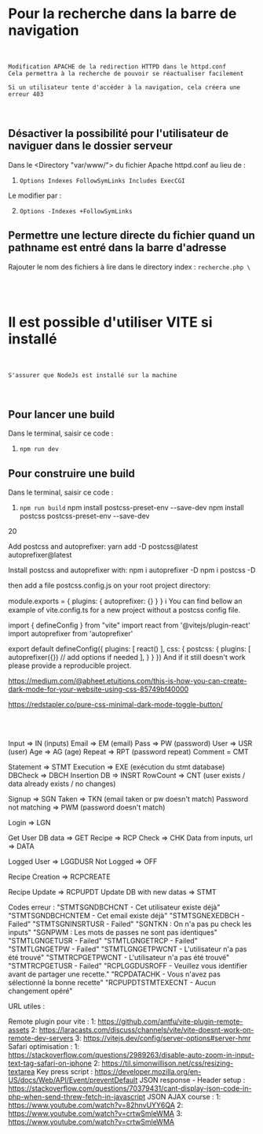 
# Pour la recherche dans la barre de navigation

<br>

```
Modification APACHE de la redirection HTTPD dans le httpd.conf 
Cela permettra à la recherche de pouvoir se réactualiser facilement

Si un utilisateur tente d'accéder à la navigation, cela créera une erreur 403
```
<br>

## Désactiver la possibilité pour l'utilisateur de naviguer dans le dossier serveur 

Dans le <Directory "var/www/"> du fichier Apache httpd.conf au lieu de :

1. ` Options Indexes FollowSymLinks Includes ExecCGI `

Le modifier par :

2. ` Options -Indexes +FollowSymLinks `

## Permettre une lecture directe du fichier quand un pathname est entré dans la barre d'adresse

Rajouter le nom des fichiers à lire dans le directory index :
` recherche.php \ `  

<br>
<br>

# Il est possible d'utiliser VITE si installé 

<br>

```
S'assurer que NodeJs est installé sur la machine
```
<br>

## Pour lancer une build

Dans le terminal, saisir ce code :
1. `npm run dev`

## Pour construire une build

Dans le terminal, saisir ce code :
1. `npm run build`
npm install postcss-preset-env --save-dev 
npm install postcss postcss-preset-env --save-dev 

20

Add postcss and autoprefixer: yarn add -D postcss@latest autoprefixer@latest

Install postcss and autoprefixer with:
npm i autoprefixer -D
npm i postcss -D

then add a file postcss.config.js on your root project directory:

module.exports = {
  plugins: {
    autoprefixer: {}
  }
}
ℹ️ You can find bellow an example of vite.config.ts for a new project without a postcss config file.

import { defineConfig } from "vite"
import react from '@vitejs/plugin-react'
import autoprefixer from 'autoprefixer'

export default defineConfig({
  plugins: [
    react()
  ],
  css: {
    postcss: {
      plugins: [
        autoprefixer({}) // add options if needed
      ],
    }
  }
})
And if it still doesn't work please provide a reproducible project.

https://medium.com/@abheet.etuitions.com/this-is-how-you-can-create-dark-mode-for-your-website-using-css-85749bf40000


https://redstapler.co/pure-css-minimal-dark-mode-toggle-button/


<br>
<br>

Input => IN (inputs)
	Email => EM (email)
	Pass => PW (password)
	User => USR (user)
	Age => AG (age)
	Repeat => RPT (password repeat)
	Comment = CMT

Statement => STMT 
	Execution => EXE (exécution du stmt database)
	DBCheck => DBCH
	Insertion DB => INSRT
	RowCount => CNT (user exists / data already exists / no changes)

Signup => SGN
	Taken => TKN (email taken or pw doesn't match)
	Password not matching => PWM (password doesn't match)

Login => LGN

Get User DB data => GET
	Recipe => RCP
	Check => CHK
	Data from inputs, url => DATA


Logged User => LGGDUSR
	Not Logged => OFF

Recipe Creation => RCPCREATE

Recipe Update => RCPUPDT
	Update DB with new datas => STMT


Codes erreur :
"STMTSGNDBCHCNT - Cet utilisateur existe déjà"
"STMTSGNDBCHCNTEM - Cet email existe déjà"
"STMTSGNEXEDBCH - Failed"
"STMTSGNINSRTUSR - Failed"
"SGNTKN : On n'a pas pu check les inputs"
"SGNPWM : Les mots de passes ne sont pas identiques"
"STMTLGNGETUSR - Failed"
"STMTLGNGETRCP - Failed"
"STMTLGNGETPW - Failed"
"STMTLGNGETPWCNT - L'utilisateur n'a pas été trouvé"
"STMTRCPGETPWCNT - L'utilisateur n'a pas été trouvé"
"STMTRCPGETUSR - Failed"
"RCPLGGDUSROFF - Veuillez vous identifier avant de partager une recette."
"RCPDATACHK - Vous n'avez pas sélectionné la bonne recette"
"RCPUPDTSTMTEXECNT - Aucun changement opéré"


URL utiles :

Remote plugin pour vite : 
1: https://github.com/antfu/vite-plugin-remote-assets
2: https://laracasts.com/discuss/channels/vite/vite-doesnt-work-on-remote-dev-servers
3: https://vitejs.dev/config/server-options#server-hmr
Safari optimisation : 
1: https://stackoverflow.com/questions/2989263/disable-auto-zoom-in-input-text-tag-safari-on-iphone
2: https://til.simonwillison.net/css/resizing-textarea
Key press script : https://developer.mozilla.org/en-US/docs/Web/API/Event/preventDefault
JSON response - Header setup : 
https://stackoverflow.com/questions/70379431/cant-display-json-code-in-php-when-send-threw-fetch-in-javascript
JSON AJAX course : 
1: https://www.youtube.com/watch?v=82hnvUYY6QA
2: https://www.youtube.com/watch?v=crtwSmleWMA
3: https://www.youtube.com/watch?v=crtwSmleWMA


